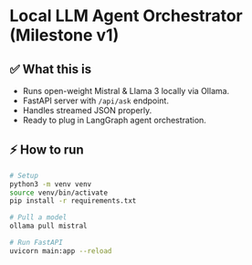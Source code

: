 # Local LLM Agent Orchestrator (Milestone v1)

## ✅ What this is
- Runs open-weight Mistral & Llama 3 locally via Ollama.
- FastAPI server with `/api/ask` endpoint.
- Handles streamed JSON properly.
- Ready to plug in LangGraph agent orchestration.

## ⚡ How to run
```bash
# Setup
python3 -m venv venv
source venv/bin/activate
pip install -r requirements.txt

# Pull a model
ollama pull mistral

# Run FastAPI
uvicorn main:app --reload
